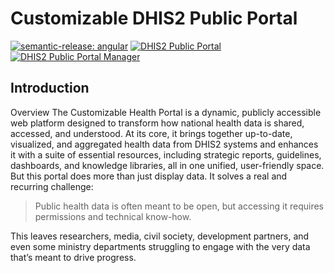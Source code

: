 # Customizable DHIS2 Public Portal

[![semantic-release: angular](https://img.shields.io/badge/semantic--release-angular-e10079?logo=semantic-release&style=for-the-badge)](https://github.com/semantic-release/semantic-release)
[![DHIS2 Public Portal](https://img.shields.io/endpoint?url=https://cloud.cypress.io/badge/detailed/qufv5j&style=for-the-badge&logo=cypress&label=Portal)](https://cloud.cypress.io/projects/qufv5j/runs)
[![DHIS2 Public Portal Manager](https://img.shields.io/endpoint?url=https://cloud.cypress.io/badge/detailed/usucz3&style=for-the-badge&logo=cypress&label=Manager)](https://cloud.cypress.io/projects/usucz3/runs)

## Introduction

Overview
The Customizable Health Portal is a dynamic, publicly accessible web platform designed to transform how national health
data is shared, accessed, and understood. At its core, it brings together up-to-date, visualized, and aggregated health
data from DHIS2 systems and enhances it with a suite of essential resources, including strategic reports, guidelines,
dashboards, and knowledge libraries, all in one unified, user-friendly space.
But this portal does more than just display data. It solves a real and recurring challenge:

> Public health data is often meant to be open, but accessing it requires permissions and technical know-how.

This leaves researchers, media, civil society, development partners, and even some ministry departments struggling to engage with the very data that’s meant to drive progress.
